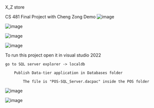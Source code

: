X_Z store

CS 481 Final Project with Cheng Zong
Demo
![image](https://user-images.githubusercontent.com/84262040/195721852-a28ed536-ea8b-49f7-a05b-7c39a281e7a3.png)

![image](https://user-images.githubusercontent.com/84262040/195722085-fa0aeee0-f6d3-4806-8ceb-0a6d0f5dee04.png)

![image](https://user-images.githubusercontent.com/84262040/195722481-531c652c-681a-4411-86b4-dc056c294cc0.png)

![image](https://user-images.githubusercontent.com/84262040/195722456-ce721178-2895-467b-9817-8144cd9b5896.png)


To run this project 
    open it in visual studio 2022
    
    go to SQL server explorer -> localdb
    
        Publish Data-tier application in Databases folder
        
            The file is "POS-SQL_Server.dacpac" inside the POS folder
            
 
  
  ![image](https://user-images.githubusercontent.com/84262040/195719685-f1d45797-9d43-448a-b3eb-945f47e421ab.png)



   ![image](https://user-images.githubusercontent.com/84262040/195720583-4546bb88-58bf-4470-b130-fa71d53f177b.png)

